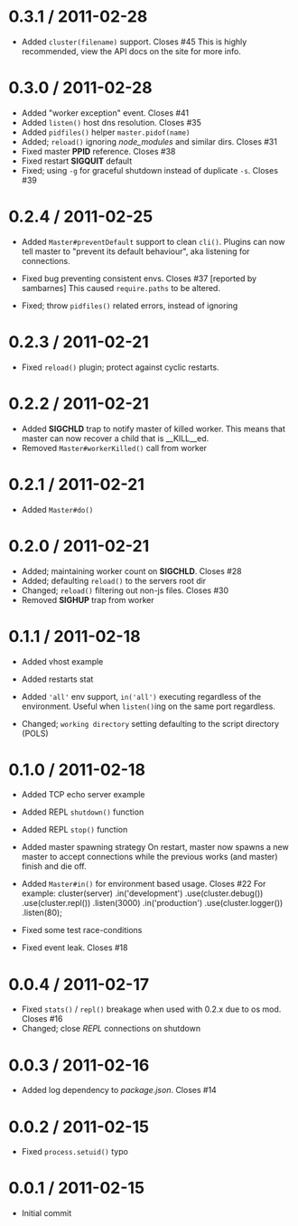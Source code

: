 
0.3.1 / 2011-02-28 
==================

  * Added `cluster(filename)` support. Closes #45
    This is highly recommended, view the API docs
    on the site for more info.

0.3.0 / 2011-02-28 
==================

  * Added "worker exception" event. Closes #41
  * Added `listen()` host dns resolution. Closes #35
  * Added `pidfiles()` helper `master.pidof(name)`
  * Added; `reload()` ignoring _node_modules_ and similar dirs. Closes #31
  * Fixed master __PPID__ reference. Closes #38
  * Fixed restart __SIGQUIT__ default
  * Fixed; using `-g` for graceful shutdown instead of duplicate `-s`. Closes #39

0.2.4 / 2011-02-25 
==================

  * Added `Master#preventDefault` support to clean `cli()`.
    Plugins can now tell master to "prevent its default behaviour", aka
    listening for connections.

  * Fixed bug preventing consistent envs. Closes #37 [reported by sambarnes]
    This caused `require.paths` to be altered.

  * Fixed; throw `pidfiles()` related errors, instead of ignoring

0.2.3 / 2011-02-21 
==================

  * Fixed `reload()` plugin; protect against cyclic restarts.

0.2.2 / 2011-02-21 
==================

  * Added __SIGCHLD__ trap to notify master of killed worker.
    This means that master can now recover a child that
    is __KILL__ed.
  * Removed `Master#workerKilled()` call from worker

0.2.1 / 2011-02-21 
==================

  * Added `Master#do()`

0.2.0 / 2011-02-21 
==================

  * Added; maintaining worker count on __SIGCHLD__. Closes #28
  * Added; defaulting `reload()` to the servers root dir
  * Changed; `reload()` filtering out non-js files. Closes #30
  * Removed __SIGHUP__ trap from worker

0.1.1 / 2011-02-18 
==================

  * Added vhost example
  * Added restarts stat
  * Added `'all'` env support, `in('all')` executing regardless
    of the environment. Useful when `listen()`ing on the same port
    regardless.

  * Changed; `working directory` setting defaulting to the script directory (POLS)

0.1.0 / 2011-02-18 
==================

  * Added TCP echo server example
  * Added REPL `shutdown()` function
  * Added REPL `stop()` function
  * Added master spawning strategy
    On restart, master now spawns a new master to accept
    connections while the previous works (and master) finish
    and die off.
  * Added `Master#in()` for environment based usage. Closes #22
    For example:
        cluster(server)
          .in('development')
            .use(cluster.debug())
            .use(cluster.repl())
            .listen(3000)
          .in('production')
            .use(cluster.logger())
            .listen(80);

  * Fixed some test race-conditions
  * Fixed event leak. Closes #18

0.0.4 / 2011-02-17 
==================

  * Fixed `stats()` / `repl()` breakage when used with 0.2.x due to os mod. Closes #16
  * Changed; close _REPL_ connections on shutdown

0.0.3 / 2011-02-16 
==================

  * Added log dependency to _package.json_. Closes #14

0.0.2 / 2011-02-15 
==================

  * Fixed `process.setuid()` typo

0.0.1 / 2011-02-15 
==================

  * Initial commit
